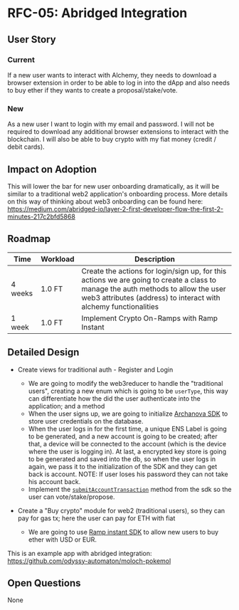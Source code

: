 # RFC-05: Abridged Integration

## User Story

### Current
If a new user wants to interact with Alchemy, they needs to download a browser extension in order to be able to log in into the dApp and also needs to buy ether if they wants to create a proposal/stake/vote.

### New 
As a new user I want to login with my email and password. I will not be required to download any additional browser extensions to interact with the blockchain. I will also be able to buy crypto with my fiat money (credit / debit cards).

## Impact on Adoption

This will lower the bar for new user onboarding dramatically, as it will be similar to a traditional web2 application's onboarding process. More details on this way of thinking about web3 onboarding can be found here: https://medium.com/abridged-io/layer-2-first-developer-flow-the-first-2-minutes-217c2bfd5868

## Roadmap

| Time | Workload | Description | 
|-|-|-|
| 4 weeks | 1.0 FT | Create the actions for login/sign up, for this actions we are going to create a class to manage the auth methods to allow the user web3 attributes (address) to interact with alchemy functionalities |
| 1 week | 1.0 FT | Implement Crypto On-Ramps with Ramp Instant |

## Detailed Design

- Create views for traditional auth - Register and Login
  - We are going to modify the web3reducer to handle the "traditional users", creating a new enum which is going to be `userType`, this way can differentiate how the did the user authenticate into the application; and a method 
  - When the user signs up, we are going to initialize [Archanova SDK](https://github.com/netgum/archanova/blob/develop/docs/sdk/configuration.md) to store user credentials on the database.
  - When the user logs in for the first time, a unique ENS Label is going to be generated, and a new account is going to be created; after that, a device will be connected to the account (which is the device where the user is logging in). At last, a encrypted key store is going to be generated and saved into the db, so when the user logs in again, we pass it to the initialization of the SDK and they can get back is account. NOTE: If user loses his password they can not take his account back.
  - Implement the [`submitAccountTransaction`](https://playground.archanova.run/#send_account_transaction) method from the sdk so the user can vote/stake/propose.

- Create a "Buy crypto" module for web2 (traditional users), so they can pay for gas tx; here the user can pay for ETH with fiat
  - We are going to use [Ramp instant SDK](https://instant.ramp.network/) to allow new users to buy ether with USD or EUR.

This is an example app with abridged integration: https://github.com/odyssy-automaton/moloch-pokemol

## Open Questions

None